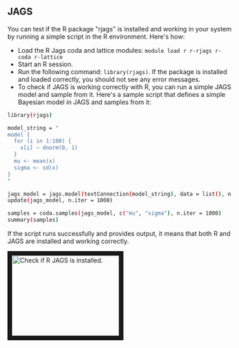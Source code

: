## JAGS

You can test if the R package "rjags" is installed and working in your system by running a simple script in the R environment. Here's how:

* Load the R Jags coda and lattice modules: `module load r r-rjags r-coda r-lattice` 
* Start an R session.
* Run the following command: `library(rjags)`. If the package is installed and loaded correctly, you should not see any error messages.
* To check if JAGS is working correctly with R, you can run a simple JAGS model and sample from it. Here's a sample script that defines a simple Bayesian model in JAGS and samples from it:

```bash
library(rjags)

model_string = "
model {
  for (i in 1:100) {
    x[i] ~ dnorm(0, 1)
  }
  mu <- mean(x)
  sigma <- sd(x)
}
"

jags_model = jags.model(textConnection(model_string), data = list(), n.chains = 2)
update(jags_model, n.iter = 1000)

samples = coda.samples(jags_model, c("mu", "sigma"), n.iter = 1000)
summary(samples)
```

If the script runs successfully and provides output, it means that both R and JAGS are installed and working correctly.

<a href="http://www.youtube.com/watch?feature=player_embedded&v=Xn2c7rgc3rM
" target="_blank"><img src="http://img.youtube.com/vi/Xn2c7rgc3rM/0.jpg" 
alt="Check if R JAGS is installed." width="240" height="180" border="10" /></a>
